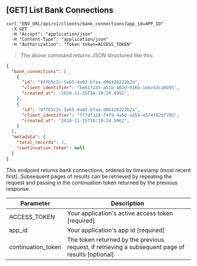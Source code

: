 ## [GET] List Bank Connections

```shell
curl "ENV_URL/api/v1/clients/bank_connections?app_id=APP_ID"
  -X GET
  -H "Accept": "application/json"
  -H "Content-Type": "application/json"
  -H "Authorization": "Token token=ACCESS_TOKEN"
```
> The above command returns JSON structured like this:

```json
{
  "bank_connections": [
    {
      "id": "9ffb5c2c-5e65-4a03-bfaa-d06426222b2a",
      "client_identifier": "be8172a5-a51b-462d-816b-1ebc63ca0b95",
      "created_at": "2018-11-15T16:10:24.499Z",
    },
    {
      "id": "9ffb5c2c-5e65-4a03-bfaa-d06426222b2a",
      "client_identifier": "ff7df128-74f9-4a5b-a154-e574f823f705",
      "created_at": "2018-11-15T16:10:24.506Z",
    }
  ],
  "metadata": {
    "total_records": 2,
    "continuation_token": null
  }
}
```

This endpoint returns bank connections, ordered by timestamp (most recent first). Subsequent pages of results can be retrieved by repeating the request and passing in the continuation token returned by the previous response.

Parameter | Description
--------- | -----------
ACCESS_TOKEN | Your application's active access token [required]
app_id | Your application's app id [required]
continuation_token | The token returned by the previous request, if retrieving a subsequent page of results [optional]
